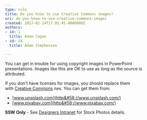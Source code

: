 ```yaml
---
type: rule
title: Do you know to use Creative Commons images?
uri: do-you-know-to-use-creative-commons-images
created: 2017-02-14T17:01:45.0000000Z
authors:
- id: 1
  title: Adam Cogan
- id: 24
  title: Adam Stephensen

---
```


You can get in trouble for using copyright images in PowerPoint presentations. Images like this are OK to use as long as the source is attributed.
 
If you don't have licenses for images, you should replace them with [Creative Commons](https&#58;//en.wikipedia.org/wiki/Creative_Commons) nes. You can get them from:

- [www.unsplash.com](http&#58;//www.unsplash.com/)
- [www.pixabay.com](http&#58;//www.pixabay.com/)


**SSW Only**  - See [Designers Intranet](https&#58;//intranet.ssw.com.au/designers/Pages/default.aspx) for Stock Photos details.
